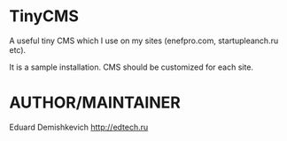 TinyCMS
=======

A useful tiny CMS which I use on my sites (enefpro.com, startupleanch.ru etc).


It is a sample installation. CMS should be customized for each site.


AUTHOR/MAINTAINER
======================

Eduard Demishkevich <mail at edtech dot ru>
http://edtech.ru
